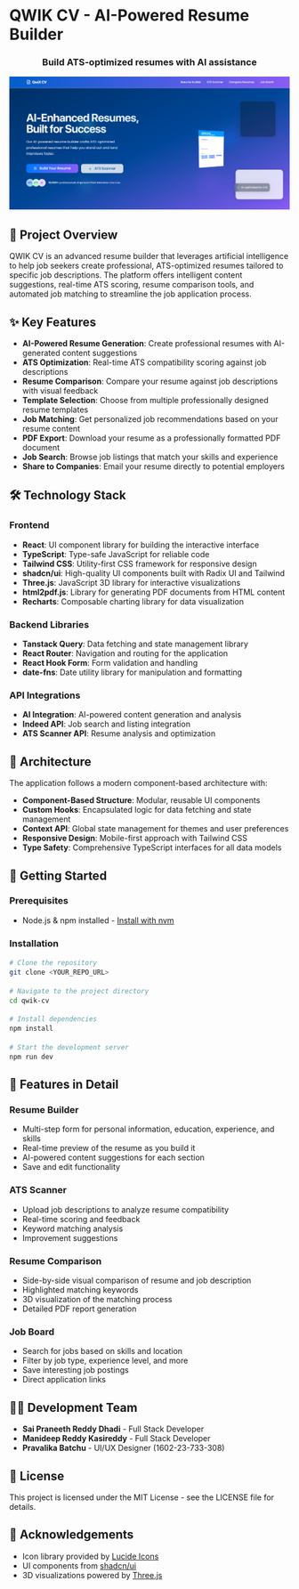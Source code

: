 
# QWIK CV - AI-Powered Resume Builder

<div align="center">
  <h3>Build ATS-optimized resumes with AI assistance</h3>
</div>

![QWIK CV Banner](public/og-image.png)

## 🚀 Project Overview

QWIK CV is an advanced resume builder that leverages artificial intelligence to help job seekers create professional, ATS-optimized resumes tailored to specific job descriptions. The platform offers intelligent content suggestions, real-time ATS scoring, resume comparison tools, and automated job matching to streamline the job application process.

## ✨ Key Features

- **AI-Powered Resume Generation**: Create professional resumes with AI-generated content suggestions
- **ATS Optimization**: Real-time ATS compatibility scoring against job descriptions
- **Resume Comparison**: Compare your resume against job descriptions with visual feedback
- **Template Selection**: Choose from multiple professionally designed resume templates
- **Job Matching**: Get personalized job recommendations based on your resume content
- **PDF Export**: Download your resume as a professionally formatted PDF document
- **Job Search**: Browse job listings that match your skills and experience
- **Share to Companies**: Email your resume directly to potential employers

## 🛠️ Technology Stack

### Frontend
- **React**: UI component library for building the interactive interface
- **TypeScript**: Type-safe JavaScript for reliable code
- **Tailwind CSS**: Utility-first CSS framework for responsive design
- **shadcn/ui**: High-quality UI components built with Radix UI and Tailwind
- **Three.js**: JavaScript 3D library for interactive visualizations
- **html2pdf.js**: Library for generating PDF documents from HTML content
- **Recharts**: Composable charting library for data visualization

### Backend Libraries
- **Tanstack Query**: Data fetching and state management library
- **React Router**: Navigation and routing for the application
- **React Hook Form**: Form validation and handling
- **date-fns**: Date utility library for manipulation and formatting

### API Integrations
- **AI Integration**: AI-powered content generation and analysis
- **Indeed API**: Job search and listing integration
- **ATS Scanner API**: Resume analysis and optimization

## 📐 Architecture

The application follows a modern component-based architecture with:

- **Component-Based Structure**: Modular, reusable UI components
- **Custom Hooks**: Encapsulated logic for data fetching and state management
- **Context API**: Global state management for themes and user preferences
- **Responsive Design**: Mobile-first approach with Tailwind CSS
- **Type Safety**: Comprehensive TypeScript interfaces for all data models

## 🚀 Getting Started

### Prerequisites
- Node.js & npm installed - [Install with nvm](https://github.com/nvm-sh/nvm#installing-and-updating)

### Installation

```sh
# Clone the repository
git clone <YOUR_REPO_URL>

# Navigate to the project directory
cd qwik-cv

# Install dependencies
npm install

# Start the development server
npm run dev
```

## 📱 Features in Detail

### Resume Builder
- Multi-step form for personal information, education, experience, and skills
- Real-time preview of the resume as you build it
- AI-powered content suggestions for each section
- Save and edit functionality

### ATS Scanner
- Upload job descriptions to analyze resume compatibility
- Real-time scoring and feedback
- Keyword matching analysis
- Improvement suggestions

### Resume Comparison
- Side-by-side visual comparison of resume and job description
- Highlighted matching keywords
- 3D visualization of the matching process
- Detailed PDF report generation

### Job Board
- Search for jobs based on skills and location
- Filter by job type, experience level, and more
- Save interesting job postings
- Direct application links

## 👨‍💻 Development Team

- **Sai Praneeth Reddy Dhadi** - Full Stack Developer
- **Manideep Reddy Kasireddy** - Full Stack Developer
- **Pravalika Batchu** - UI/UX Designer (1602-23-733-308)


## 📄 License

This project is licensed under the MIT License - see the LICENSE file for details.

## 🙏 Acknowledgements

- Icon library provided by [Lucide Icons](https://lucide.dev/)
- UI components from [shadcn/ui](https://ui.shadcn.com/)
- 3D visualizations powered by [Three.js](https://threejs.org/)
